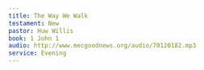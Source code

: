 ```yaml
---
title: The Way We Walk
testament: New
pastor: Huw Willis
book: 1 John 1
audio: http://www.mecgoodnews.org/audio/70120182.mp3
service: Evening
---
```

